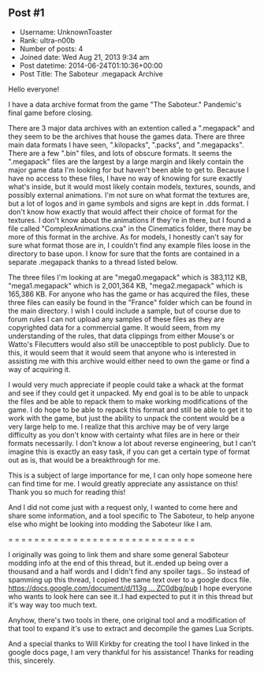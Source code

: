 ## Post #1
- Username: UnknownToaster
- Rank: ultra-n00b
- Number of posts: 4
- Joined date: Wed Aug 21, 2013 9:34 am
- Post datetime: 2014-06-24T01:10:36+00:00
- Post Title: The Saboteur .megapack Archive

Hello everyone!

I have a data archive format from the game "The Saboteur." Pandemic's final game before closing.

There are 3 major data archives with an extention called a ".megapack" and they seem to be the archives that house the games data.
There are three main data formats I have seen, ".kilopacks", ".packs", and ".megapacks". There are a few ".bin" files, and lots of obscure formats.
It seems the ".megapack" files are the largest by a large margin and likely contain the major game data I'm looking for but haven't been able to get to.
Because I have no access to these files, I have no way of knowing for sure exactly what's inside, but it would most likely contain models, textures, sounds, and possibly external animations. 
I'm not sure on what format the textures are, but a lot of logos and in game symbols and signs are kept in .dds format. I don't know how exactly that would affect their choice of format for the textures.
I don't know about the animations if they're in there, but I found a file called "ComplexAnimations.cxa" in the Cinematics folder, there may be more of this format in the archive.
As for models, I honestly can't say for sure what format those are in, I couldn't find any example files loose in the directory to base upon.
I know for sure that the fonts are contained in a separate .megapack thanks to a thread listed below.

The three files I'm looking at are "mega0.megapack" which is 383,112 KB, "mega1.megapack" which is 2,001,364 KB, "mega2.megapack" which is 165,386 KB.
For anyone who has the game or has acquired the files, these three files can easily be found in the "France" folder which can be found in the main directory.
I wish I could include a sample, but of course due to forum rules I can not upload any samples of these files as they are copyrighted data for a commercial game.
It would seem, from my understanding of the rules, that data clippings from either Mouse's or Watto's Filecutters would also still be unacceptible to post publicly.
Due to this, it would seem that it would seem that anyone who is interested in assisting me with this archive would either need to own the game or find a way of acquiring it.

I would very much appreciate if people could take a whack at the format and see if they could get it unpacked. My end goal is to be able to unpack the files and be able to repack them to make working modifications of the game.
I do hope to be able to repack this format and still be able to get it to work with the game, but just the ability to unpack the content would be a very large help to me.
I realize that this archive may be of very large difficulty as you don't know with certainty what files are in here or their formats necessarily.
I don't know a lot about reverse engineering, but I can't imagine this is exactly an easy task, if you can get a certain type of format out as is, that would be a breakthrough for me.

This is a subject of large importance for me, I can only hope someone here can find time for me.
I would greatly appreciate any assistance on this!
Thank you so much for reading this!



And I did not come just with a request only, I wanted to come here and share some information, and a tool specific to The Saboteur, to help anyone else who might be looking into modding the Saboteur like I am.

= = = = = = = = = = = = = = = = = = = = = = = = = = = = =

I originally was going to link them and share some general Saboteur modding info at the end of this thread, but it..ended up being over a thousand and a half words and I didn't find any spoiler tags.. 
So instead of spamming up this thread, I copied the same text over to a google docs file.
[https://docs.google.com/document/d/113g ... ZC0dbg/pub](https://docs.google.com/document/d/113g3WE5j6H15RXaDxwHUHN0PnmtjQBRjgss-UZC0dbg/pub)
I hope everyone who wants to look here can see it..I had expected to put it in this thread but it's way way too much text.

Anyhow, there's two tools in there, one original tool and a modification of that tool to expand it's use to extract and decompile the games Lua Scripts.

And a special thanks to Will Kirkby for creating the tool I have linked in the google docs page, I am very thankful for his assistance!
Thanks for reading this, sincerely.
